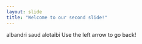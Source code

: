 ```yaml
---
layout: slide
title: "Welcome to our second slide!"
---
```

albandri saud alotaibi
Use the left arrow to go back!
